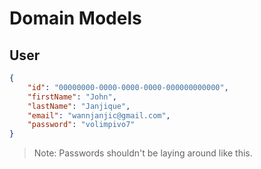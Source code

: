 # Domain Models

## User
```json
{
    "id": "00000000-0000-0000-0000-000000000000",
    "firstName": "John",
    "lastName": "Janjique",
    "email": "wannjanjic@gmail.com",
    "password": "volimpivo7"
}
```
> Note: Passwords shouldn't be laying around like this.